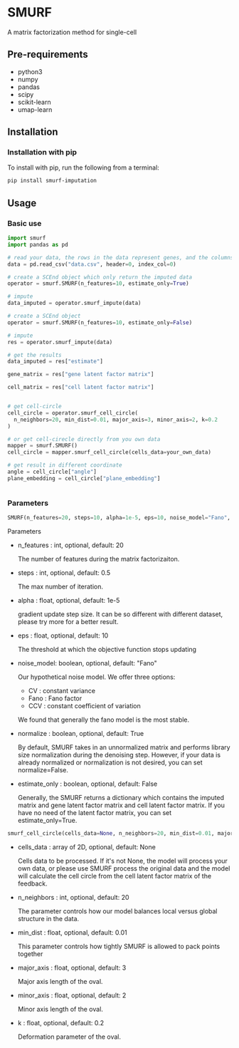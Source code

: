# SMURF
A matrix factorization method for single-cell

## Pre-requirements
* python3
* numpy
* pandas
* scipy
* scikit-learn
* umap-learn

## Installation

### Installation with pip
To install with pip, run the following from a terminal:
```Bash
pip install smurf-imputation
```

## Usage

### Basic use
```Python
import smurf
import pandas as pd

# read your data, the rows in the data represent genes, and the columns represent cells
data = pd.read_csv("data.csv", header=0, index_col=0)

# create a SCEnd object which only return the imputed data
operator = smurf.SMURF(n_features=10, estimate_only=True)

# impute
data_imputed = operator.smurf_impute(data)

# create a SCEnd object
operator = smurf.SMURF(n_features=10, estimate_only=False)

# impute
res = operator.smurf_impute(data)

# get the results
data_imputed = res["estimate"]

gene_matrix = res["gene latent factor matrix"]

cell_matrix = res["cell latent factor matrix"]


# get cell-circle
cell_circle = operator.smurf_cell_circle(
  n_neighbors=20, min_dist=0.01, major_axis=3, minor_axis=2, k=0.2
)

# or get cell-cirecle directly from you own data
mapper = smurf.SMURF()
cell_circle = mapper.smurf_cell_circle(cells_data=your_own_data)

# get result in different coordinate
angle = cell_circle["angle"]
plane_embedding = cell_circle["plane_embedding"]



```

### Parameters
```Python
SMURF(n_features=20, steps=10, alpha=1e-5, eps=10, noise_model="Fano", normalize=True, estimate_only=False)
```
Parameters

* n_features : int, optional, default: 20

    The number of features during the matrix factorizaiton.

* steps : int, optional, default: 0.5

    The max number of iteration.

* alpha : float, optional, default: 1e-5

    gradient update step size. It can be so different with different dataset, please try more for a better result.
  
* eps : float, optional, default: 10
    
    The threshold at which the objective function stops updating
  
* noise_model: boolean, optional, default: "Fano"
    
    Our hypothetical noise model. We offer three options:
    * CV : constant variance
    * Fano : Fano factor
    * CCV : constant coefficient of variation
    
    We found that generally the fano model is the most stable.
    
* normalize : boolean, optional, default: True

    By default, SMURF takes in an unnormalized matrix and performs library size normalization during the denoising step. However, if your data is already normalized or normalization is not desired, you can set normalize=False.

* estimate_only : boolean, optional, default: False

    Generally, the SMURF returns a dictionary which contains the imputed matrix and gene latent factor matrix and cell latent factor matrix. If you have no need of the latent factor matrix, you can set estimate_only=True.

```Python
smurf_cell_circle(cells_data=None, n_neighbors=20, min_dist=0.01, major_axis=3, minor_axis=2, k=0.2)
```
* cells_data : array of 2D, optional, default: None
  
    Cells data to be processed. If it's not None, the model will process your own data, or please use SMURF process the original data and the model will calculate the cell circle from the cell latent factor matrix of the feedback.
  
* n_neighbors : int, optional, default: 20
  
    The parameter controls how our model balances local versus global structure in the data.
  
* min_dist : float, optional, default: 0.01

    This parameter controls how tightly SMURF is allowed to pack points together

* major_axis : float, optional, default: 3

    Major axis length of the oval.

* minor_axis : float, optional, default: 2
    
    Minor axis length of the oval.

* k : float, optional, default: 0.2

    Deformation parameter of the oval.




